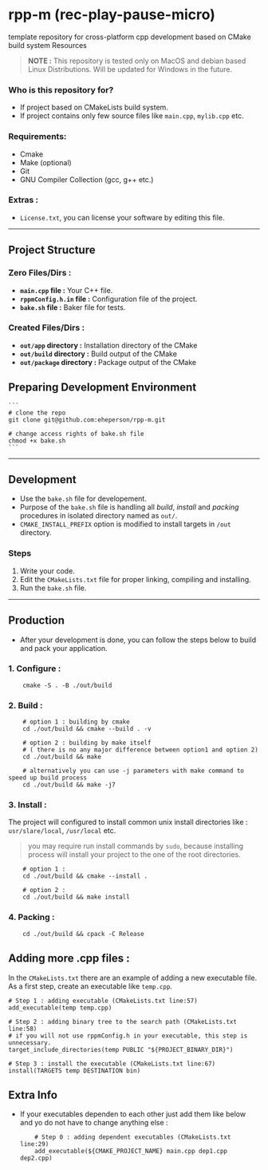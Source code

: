 # rpp-m (rec-play-pause-micro)
 template repository for cross-platform cpp development based on CMake build system Resources

> **NOTE :** This repository is tested only on MacOS and debian based Linux Distributions. Will be updated for Windows in the future.

### Who is this repository for?
* If project based on CMakeLists build system.
* If project contains only few source files like `main.cpp`, `mylib.cpp` etc.

### Requirements:
* Cmake
* Make (optional)
* Git
* GNU Compiler Collection (gcc, g++ etc.)

### Extras : 
* `License.txt`, you can license your software by editing this file.
---

## Project Structure
### Zero Files/Dirs :
* **`main.cpp` file :** Your C++ file.
* **`rppmConfig.h.in` file :** Configuration file of the project.
* **`bake.sh` file :**  Baker file for tests.

### Created Files/Dirs :
* **`out/app` directory :** Installation directory of the CMake
* **`out/build` directory :** Build output of the CMake 
* **`out/package` directory :** Package output of the CMake 

## Preparing Development Environment
    ```
    # clone the repo
    git clone git@github.com:eheperson/rpp-m.git

    # change access rights of bake.sh file
    chmod +x bake.sh
    ```

---

## Development

* Use the `bake.sh` file for developement. 
* Purpose of the `bake.sh` file is handling all *build*, *install* and *packing* procedures in isolated directory named as `out/`.
* `CMAKE_INSTALL_PREFIX` option is modified to install targets in `/out` directory.

### Steps

1. Write your code.
2. Edit the `CMakeLists.txt` file for proper linking, compiling and installing.
3. Run the `bake.sh` file.

---

## Production

* After your development is done, you can follow the steps below to build and pack your application.

### 1. Configure : 

```
    cmake -S . -B ./out/build
```

### 2. Build : 

```
    # option 1 : building by cmake
    cd ./out/build && cmake --build . -v 

    # option 2 : building by make itself 
    # ( there is no any major difference between option1 and option 2)
    cd ./out/build && make 

    # alternatively you can use -j parameters with make command to speed up build process
    cd ./out/build && make -j7
```

### 3. Install : 

The project will configured to install common unix install directories like : `usr/slare/local`, `/usr/local` etc.

> you may require run install commands by `sudo`, because installing process will install your project to the one of the root directories.

```
    # option 1 :
    cd ./out/build && cmake --install .

    # option 2 : 
    cd ./out/build && make install
```

### 4. Packing : 

```
    cd ./out/build && cpack -C Release
```
## Adding more .cpp files :

In the `CMakeLists.txt` there are an example of adding a new executable file.
As a first step, create an executable like `temp.cpp`.

```
# Step 1 : adding executable (CMakeLists.txt line:57)
add_executable(temp temp.cpp)

# Step 2 : adding binary tree to the search path (CMakeLists.txt line:58)
# if you will not use rppmConfig.h in your executable, this step is unnecessary.
target_include_directories(temp PUBLIC "${PROJECT_BINARY_DIR}") 

# Step 3 : install the executable (CMakeLists.txt line:67)
install(TARGETS temp DESTINATION bin)
```


## Extra Info

* If your executables dependen to each other just add them like below and yo do not have to change anything else : 
    ```
        # Step 0 : adding dependent executables (CMakeLists.txt line:29)
        add_executable(${CMAKE_PROJECT_NAME} main.cpp dep1.cpp dep2.cpp)  
    ```
